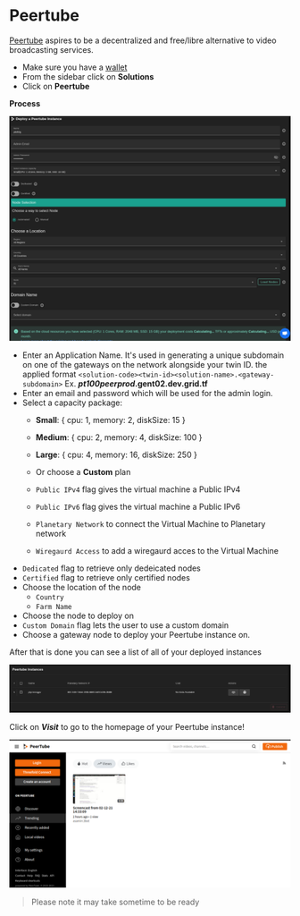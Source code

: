 # Peertube

[Peertube](https://joinpeertube.org/) aspires to be a decentralized and free/libre alternative to video broadcasting services.

- Make sure you have a [wallet](../wallet_connector.md)
- From the sidebar click on **Solutions**
- Click on **Peertube**

__Process__

![ ](./img/solutions_peertube.png)

- Enter an Application Name. It's used in generating a unique subdomain on one of the gateways on the network alongside your twin ID. 
  the applied format `<solution-code><twin-id><solution-name>.<gateway-subdomain>` Ex. ***pt100peerprod*.gent02.dev.grid.tf**
- Enter an email and password which will be used for the admin login.
- Select a capacity package:
    - **Small**: { cpu: 1, memory: 2, diskSize: 15 }
    - **Medium**: { cpu: 2, memory: 4, diskSize: 100 }
    - **Large**: { cpu: 4, memory: 16, diskSize: 250 }
    - Or choose a **Custom** plan

   - `Public IPv4` flag gives the virtual machine a Public IPv4
   - `Public IPv6` flag gives the virtual machine a Public IPv6
   - `Planetary Network` to connect the Virtual Machine to Planetary network
   - `Wiregaurd Access` to add a wiregaurd acces to the Virtual Machine
- `Dedicated` flag to retrieve only dedeicated nodes 
- `Certified` flag to retrieve only certified nodes 
- Choose the location of the node
   - `Country`
   - `Farm Name`
- Choose the node to deploy on 
- `Custom Domain` flag lets the user to use a custom domain
- Choose a gateway node to deploy your Peertube instance on.

After that is done you can see a list of all of your deployed instances


![ ](./img/weblet_peertube_listing.png)

Click on ***Visit*** to go to the homepage of your Peertube instance!

![ ](./img/weblet_peertube_instance.png)

> Please note it may take sometime to be ready
